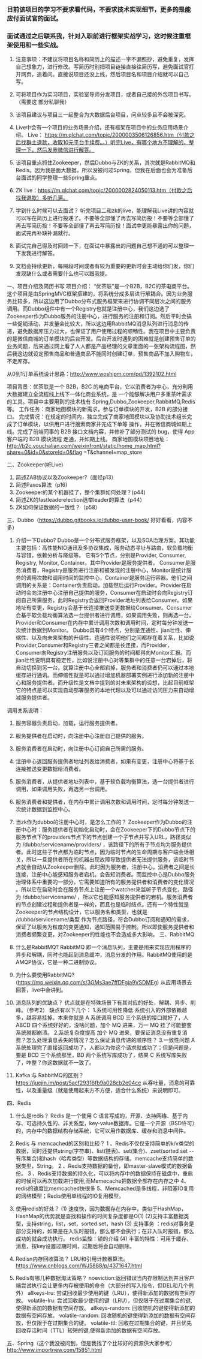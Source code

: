 ###  目前该项目的学习不要求看代码，不要求技术实现细节，更多的是能应付面试官的面试。
###  面试通过之后联系我，针对入职前进行框架实战学习，这时候注重框架使用和一些实战。

1. 注意事项：不建议将项目名称和简历上的描述一字不漏照抄，避免重复，发挥自己想象力，进行修改。写简历时别把项目链接直接往简历写，避免面试官打开网页，追着问。直接说项目还没上线，然后项目名和项目介绍就可以自己写。

2. 可将项目作为实习项目，实验室导师分发项目，或者自己接的外包项目书写。（需要这 部分私聊我）

3. 该项目建议与项目三一起整合为大数据后台项目，问点较多且不会被深究。

4. Live中会有一个项目的业务场景介绍，还有框架在项目中的业务应用场景介绍。
Live：
https://m.qlchat.com/topic/2000003506126856.htm（付款之后找群主退款，收取10元平台手续费。。）听完Live，有哪个地方不理解的，整理一下，然后发我微信进行解答。

5. 该项目重点抓住Zookeeper，然后Dubbo与ZK的关系，其次就是RabbitMQ和Redis。因为我是面大数据，所以没被问过Spring，但我在后面也会为准备后台面试的同学整理一些Spring重点。

6. ZK live：https://m.qlchat.com/topic/2000002824050113.htm（付款之后找我退款）多听几遍。

7. 学到什么时候可以去面试？
听完项目二和zk的live，能理解我Live讲的内容就可以写在简历上进行投递了。不要等全部懂了再去写简历投！不要等全部懂了再去写简历投！不要等全部懂了再去写简历投！面试中更能暴露出你的问题，面试完再补缺补漏就行。

8. 面试完自己得及时回顾一下，在面试中暴露出的问题自己想不通的可以整理一下发我进行解答。

9. 文档会持续更新，每隔段时间或者有较为重要的更新时会主动给你们发，你们发现缺什么或者需要什么也可以跟我提。


一、项目介绍及简历书写
项目介绍：
“优茶联”是一个B2B，B2C的茶电商平台。这个项目是由SpringMVC框架搭建的，将系统分成多层进行解耦合。因为业务服务比较多，所以这边用了Dubbo分布式服务框架来进行协调不同层次之间的服务调用。而Dubbo组件中有一个Registry也就是注册中心，我们这边选了Zookeeper作为Dubbo服务的注册中心，进行服务的注册和订阅。然后平时会搞一些促销活动，并发量会比较大，所以这边用RabbitMQ消息队列进行消息的传递，避免数据库压力过大，也保证了用户使用过程的顺畅性。我在项目中主要负责的是微信商城的订单模块的后台开发。后台开发时遇到的困难就是创建预售订单的业务问题，后来通过网上看了人人都是产品经理的文章里面的一张架构流程图，然后我这边就设定预售商品和普通商品不能同时创建订单，预售商品不加入购物车，不走库存。
 

从0到1订单系统设计思路：http://www.woshipm.com/pd/1392102.html


项目背景：优茶联是一个 B2B，B2C 的电商平台，它以消费者为中心，充分利用大数据建立全流程线上线下一体化商业系统，是
一个能够解决用户多重茶叶需求的工具。项目中主要用到的技术栈有 Spring,Dubbo,Zookeeper,RabbitMQ,Redis 等。
工作任务：商家地图模块的新需求，参与订单模块的开发，B2B 的部分接口。
完成情况：在规定的时间内，独立完成了商家地图模块以及协助技术组长完成了订单模块，以供用户进行搜索商家并完成下单等
操作，并在微信商城如期上线。完成了前端同事的 B2B 接口文档内容，并修补了部分测试的 bug，使得 App 客户端的 B2B 模块流程
走通，并如期上线。
商家地图模块项目地址：http://b2c.youchalian.com/weixinfront/static/home_map.html?share=0&id=0&storeId=0&flag =T&channel=map_store

二、Zookeeper(听Live)
1.	简述ZAB协议以及Zookeeper?（面经p13）
2.	简述Paxos算法（p16)
3.	Zookeeper的某个机器挂了，整个集群如何处理？(p44)
4.	简述ZK的fastleaderelection选举leader的算法（p44）
5.	ZK如何保证数据的一致性？（p58）

三、Dubbo（https://dubbo.gitbooks.io/dubbo-user-book/ 好好看看，内容不多）
1.	介绍一下Dubbo?
Dubbo是一个分布式服务框架，以及SOA治理方案。其功能主要包括：高性能NIO通讯及多协议集成，服务动态寻址与路由，软负载均衡与容错，依赖分析与降级等。 它有5个节点，分别是Provider, Consumer, Registry, Monitor, Container。其中Provider是服务提供者， Consumer是服务消费者，Registry是服务进行注册和被发现的注册中心，Monitor是统计服务的调用次数和调用时间的监控中心，Container是服务运行容器。他们之间调用的关系是：Container负责启动，加载然后运行Provider。Provider在启动时会向注册中心注册自己提供的服务，Consumer在启动时会向Registry订阅自己所需服务，此时Registry会返回Provider地址列表给Consumer。如果地址有变更，Registry会基于长连接推送变更数据给Consumer。Consumer会基于软负载均衡算法选一台提供者进行调用，如果调用失败，则再选一台。Provider和Consumer在内存中累计调用次数和调用时间，定时每分钟发送一次统计数据到Monitor。 Dubbo具有4个特点，分别是连通性、jian壮性、伸缩性、以及向未来架构的升级性。连通性说明他们之间都存在着关系，比如说Provider,Consumer和Registry三者之间都是长连接，而Provider，Consumer向Registry注册服务以及订阅服务的时间都得向Monitor汇报。而jian壮性说明具有稳定性，比如说注册中心对等集群中的任意一台宕掉后，将自动切换到另一台。就算注册中心全部宕掉，服务者和消费者仍可以通过本地缓存进行通讯。而伸缩性就是可以通过增加机器部署实例进行添加新的注册中心和服务提供者。而升级性是文档中提到的对未来架构的设想，比起目前框架它的特点是可以实现自动部署服务的本地代理以及可以通过访问压力来自动增减服务提供者。 
 
 

调用关系说明：
1. 服务容器负责启动，加载，运行服务提供者。
2. 服务提供者在启动时，向注册中心注册自己提供的服务。
3. 服务消费者在启动时，向注册中心订阅自己所需的服务。
4. 注册中心返回服务提供者地址列表给消费者，如果有变更，注册中心将基于长连接推送变更数据给消费者。
5. 服务消费者，从提供者地址列表中，基于软负载均衡算法，选一台提供者进行调用，如果调用失败，再选另一台调用。
6. 服务消费者和提供者，在内存中累计调用次数和调用时间，定时每分钟发送一次统计数据到监控中心。

2.	当zk作为dubbo的注册中心时，是怎么工作的？
Zookeeper作为Dubbo的注册中心时：服务提供者在初始化启动时，会在Zookeeper下的Dubbo节点下的服务节点下的providers节点下的节点创建一个子节点并写入URL，路径类似为 /dubbo/servicename/providers/ ，该路径下的所有子节点均为服务提供者。此时这些子节点都为临时节点，因为临时节点的生命周期与客户端会话相关，所以一旦提供者所在的机器出现故障导致提供者无法提供服务，该临时节点就会自动从Zookeeper删除。此时因为服务者，注册中心，消费者之间是长连接，注册中心能感知服务者宕机，会告知消费者。而监控中心是Dubbo服务治理体系中重要的一部分，它需要知道所有的服务提供者和消费者的变化情况 。所以它在启动时会在服务节点上注册一个watcher来监听子节点变化，路径为 /dubbo/servicename/ ，所以它也能感知服务提供者的宕机。服务消费者的节点创建过程和提供者是一样的，而且也是临时结点。还有一个特性就是Zookeeper的节点结构设计，它以服务名和类型，也就是 /dubbo/servicename/类型 作为节点路径，符合Dubbo订阅和通知的需求，保证了以服务为粒度的变更通知，通知范围易于控制。所以即使服务提供者和消费者频繁变更，对Zookeeper的性能也不会造成多大影响。
三、RabbitMQ
1. 什么是RabbitMQ?
RabbitMQ 即一个消息队列，主要是用来实现应用程序的异步和解耦，同时也能起到消息缓冲，消息分发的作用。RabbitMQ使用的是AMQP协议，它是一种二进制协议。

2. 为什么要使用RabbitMQ?(https://mp.weixin.qq.com/s/3GMs3ae7ffDFgia9VSDMEg)
从应用场景去回答，live中会讲到。

3. 消息队列的优缺点？
优点就是在特殊场景下有其对应的好处，解耦、异步、削峰。（参考2）
缺点有以下几个：
1.系统可用性降低
系统引入的外部依赖越多，越容易挂掉。本来你就是 A 系统调用 BCD 三个系统的接口就好了，人 ABCD 四个系统好好的，没啥问题，加个 MQ 进来，万一 MQ 挂了可能整套系统就都崩溃。
2.系统复杂度提高
加个 MQ 进来，要保证消息没有重复消费？怎么处理消息丢失的情况？怎么保证消息传递的顺序性？
3.一致性问题
A 系统处理完了直接返回成功了，人都以为你这个请求就成功了；但是问题是，要是 BCD 三个系统那里，BD 两个系统写库成功了，结果 C 系统写库失败了，咋整？你这数据就不一致了。
4. Kafka 与 RabbitMQ的区别？
https://juejin.im/post/5acf29316fb9a028cb2e04ce
从吞吐量，消息的可靠性，以及重量级（就是使用起来方不方便，适合什么系统）来说明即可。

四、Redis
1. 什么是redis？
Redis 是一个使用 C 语言写成的，开源、支持网络、基于内存、可选持久性的、非关系型，key-value数据库。它是一个开源（BSD许可）的，内存中的数据结构存储系统，它可以用作数据库、缓存和消息中间件。

2. Redis 与 memcached的区别和比较？
1 、Redis不仅仅支持简单的k/v类型的数据，同时还提供string(字符串)、list(链表)、set(集合)、zset(sorted set --有序集合)和hash（哈希类型）等数据结构的存储。memcache支持简单的数据类型，String。
2 、Redis支持数据的备份，即master-slave模式的数据备份。
3 、Redis支持数据的持久化，可以将内存中的数据保持在磁盘中，重启的时候可以再次加载进行使用,而Memecache把数据全部存在内存之中
4、 redis的速度比memcached快很多
5、Memcached是多线程，非阻塞IO复用的网络模型；Redis使用单线程的IO复用模型。

3. 使用redis的好处？
(1) 速度快，因为数据存在内存中，类似于HashMap，HashMap的优势就是查找和操作的时间复杂度都是O(1)
(2)支持丰富数据类型，支持string，list，set，sorted set，hash
(3) 支持事务 ：redis对事务是部分支持的，如果是在入队时报错，那么都不会执行；在非入队时报错，那么成功的就会成功执行。
redis监控：锁的介绍
(4) 丰富的特性：可用于缓存，消息，按key设置过期时间，过期后将会自动删除。

4. Redisn内存回收算法？
LRU和引用计数器算法。https://www.cnblogs.com/WJ5888/p/4371647.html
5. Redis有哪几种数据淘汰策略？ 
noeviction:返回错误当内存限制达到并且客户端尝试执行会让更多内存被使用的命令（大部分的写入指令，但DEL和几个例外） 
allkeys-lru: 尝试回收最少使用的键（LRU），使得新添加的数据有空间存放。 
volatile-lru: 尝试回收最少使用的键（LRU），但仅限于在过期集合的键,使得新添加的数据有空间存放。 
allkeys-random: 回收随机的键使得新添加的数据有空间存放。 
volatile-random: 回收随机的键使得新添加的数据有空间存放，但仅限于在过期集合的键。 
volatile-ttl: 回收在过期集合的键，并且优先回收存活时间（TTL）较短的键,使得新添加的数据有空间存放。


五、Spring（这个我没被问到，但是我找了个比较好的资源供大家参考）
http://www.importnew.com/15851.html






